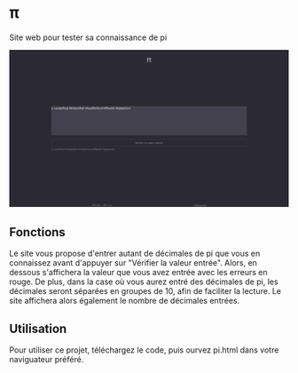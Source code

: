 # π
Site web pour tester sa connaissance de pi

![Illustration](capture_ecran.png "Une capture d'écran")

## Fonctions
Le site vous propose d'entrer autant de décimales de pi que vous en connaissez avant d'appuyer sur "Vérifier la valeur entrée".
Alors, en dessous s'affichera la valeur que vous avez entrée avec les erreurs en rouge.
De plus, dans la case où vous aurez entré des décimales de pi, les décimales seront séparées en groupes de 10, afin de faciliter la lecture.
Le site affichera alors également le nombre de décimales entrées.

## Utilisation
Pour utiliser ce projet, téléchargez le code, puis ourvez pi.html dans votre naviguateur préféré.
